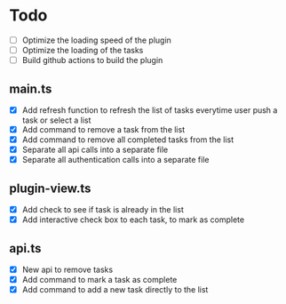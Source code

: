 # Todo

- [ ] Optimize the loading speed of the plugin
- [ ] Optimize the loading of the tasks
- [ ] Build github actions to build the plugin

## main.ts

- [x] Add refresh function to refresh the list of tasks everytime user push a task or select a list
- [x] Add command to remove a task from the list
- [x] Add command to remove all completed tasks from the list
- [x] Separate all api calls into a separate file
- [x] Separate all authentication calls into a separate file

## plugin-view.ts

- [x] Add check to see if task is already in the list
- [x] Add interactive check box to each task, to mark as complete

## api.ts

- [x] New api to remove tasks
- [x] Add command to mark a task as complete
- [x] Add command to add a new task directly to the list
